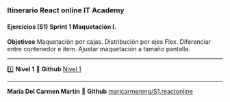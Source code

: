 
### Itinerario React online IT Academy

#### Ejercicios (S1) Sprint 1 Maquetación I. 

**Objetivos**
Maquetación por cajas.
Distribución por ejes Flex.
Diferenciar entre contenedor e item.
Ajustar maquetación a tamaño pantalla.

***

1️⃣ **Nivel 1**
📓 **Github** [Nivel 1](https://github.com/maricarmenmg/S1.reactonline/tree/master/nivel1)

***
**Maria Del Carmen Martín**
📓 **Github** [maricarmenmg/S1.reactonline ](https://github.com/maricarmenmg/S1.reactonline.git)
